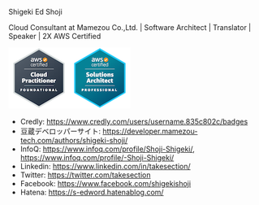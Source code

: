 Shigeki Ed Shoji

Cloud Consultant at Mamezou Co.,Ltd. | Software Architect | Translator | Speaker | 2X AWS Certified

![2x AWS Certified](2x-aws-certified.png)

* Credly: https://www.credly.com/users/username.835c802c/badges
* 豆蔵デベロッパーサイト: https://developer.mamezou-tech.com/authors/shigeki-shoji/
* InfoQ: https://www.infoq.com/profile/Shoji-Shigeki/, https://www.infoq.com/profile/-Shoji-Shigeki/
* Linkedin: https://www.linkedin.com/in/takesection/
* Twitter: https://twitter.com/takesection
* Facebook: https://www.facebook.com/shigekishoji
* Hatena: https://s-edword.hatenablog.com/
